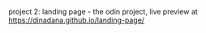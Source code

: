 project 2: landing page - the odin project, live preview at https://dinadana.github.io/landing-page/
